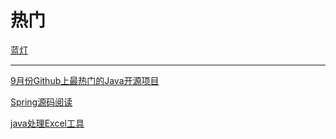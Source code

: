 # 热门

[蓝灯](https://github.com/getlantern/lantern)

---

[9月份Github上最热门的Java开源项目](https://mp.weixin.qq.com/s/TrrDShIx7ZxkNVfMEdGvmA)

[Spring源码阅读](https://github.com/seaswalker/spring-analysis)

[java处理Excel工具](https://github.com/alibaba/easyexcel)

